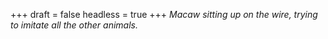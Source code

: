 
+++
draft = false
headless = true
+++
_Macaw sitting up on the wire, trying to imitate all the other animals._
